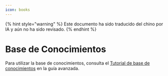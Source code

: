```yaml
---
icon: books
---
```


{% hint style="warning" %}
Este documento ha sido traducido del chino por IA y aún no ha sido revisado.
{% endhint %}

# Base de Conocimientos

Para utilizar la base de conocimientos, consulta el [Tutorial de base de conocimientos](../../knowledge-base/knowledge-base.md) en la guía avanzada.